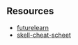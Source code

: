 ## Resources
* [futurelearn](https://www.futurelearn.com/courses/functional-programming-haskell)
* [skell-cheat-scheet](https://gist.github.com/ssledz/793967ff931b0101cdd81ce6a48f67d4)


